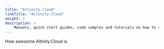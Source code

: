 ```yaml
---
title: "Altinity.Cloud"
linkTitle: "Altinity.Cloud"
weight: 2
description: >
    Manuals, quick start guides, code samples and tutorials on how to use Altinity.Cloud to launch and get the most out of your ClickHouse clusters.
---
```


How awesome Altinity.Cloud is.
